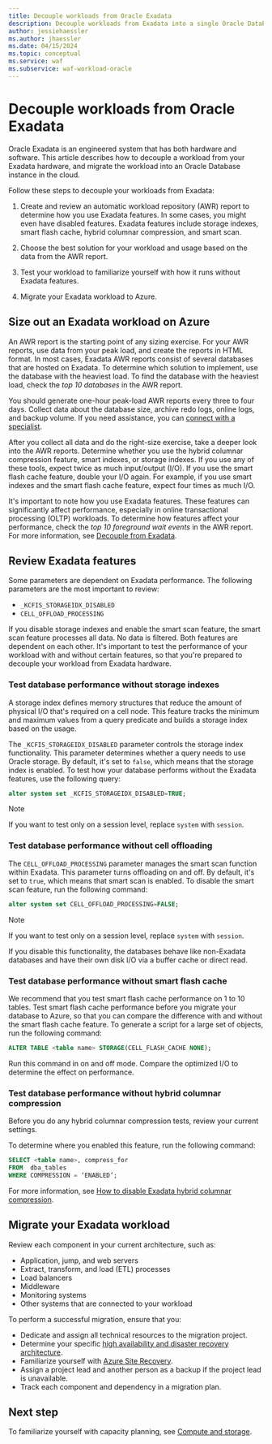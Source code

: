 ```yaml
---
title: Decouple workloads from Oracle Exadata
description: Decouple workloads from Exadata into a single Oracle Database instance by reviewing how you use features, choosing a solution, and testing those features.
author: jessiehaessler
ms.author: jhaessler
ms.date: 04/15/2024
ms.topic: conceptual
ms.service: waf
ms.subservice: waf-workload-oracle
---
```


# Decouple workloads from Oracle Exadata

Oracle Exadata is an engineered system that has both hardware and software. This article describes how to decouple a workload from your Exadata hardware, and migrate the workload into an Oracle Database instance in the cloud.

Follow these steps to decouple your workloads from Exadata:

1. Create and review an automatic workload repository (AWR) report to determine how you use Exadata features. In some cases, you might even have disabled features. Exadata features include storage indexes, smart flash cache, hybrid columnar compression, and smart scan.

1. Choose the best solution for your workload and usage based on the data from the AWR report.
1. Test your workload to familiarize yourself with how it runs without Exadata features.
1. Migrate your Exadata workload to Azure.

## Size out an Exadata workload on Azure

An AWR report is the starting point of any sizing exercise. For your AWR reports, use data from your peak load, and create the reports in HTML format. In most cases, Exadata AWR reports consist of several databases that are hosted on Exadata. To determine which solution to implement, use the database with the heaviest load. To find the database with the heaviest load, check the *top 10 databases* in the AWR report.

You should generate one-hour peak-load AWR reports every three to four days. Collect data about the database size, archive redo logs, online logs, and backup volume. If you need assistance, you can [connect with a specialist](https://www.oracle.com/cloud/azure/oracle-database-at-azure/).

After you collect all data and do the right-size exercise, take a deeper look into the AWR reports. Determine whether you use the hybrid columnar compression feature, smart indexes, or storage indexes. If you use any of these tools, expect twice as much input/output (I/O). If you use the smart flash cache feature, double your I/O again. For example, if you use smart indexes and the smart flash cache feature, expect four times as much I/O.

It's important to note how you use Exadata features. These features can significantly affect performance, especially in online transactional processing (OLTP) workloads. To determine how features affect your performance, check the *top 10 foreground wait events* in the AWR report. For more information, see [Decouple from Exadata](/azure/azure-netapp-files/performance-oracle-multiple-volumes#decoupling-from-exadata).

## Review Exadata features

Some parameters are dependent on Exadata performance. The following parameters are the most important to review:

- `_KCFIS_STORAGEIDX_DISABLED`  
- `CELL_OFFLOAD_PROCESSING`

If you disable storage indexes and enable the smart scan feature, the smart scan feature processes all data. No data is filtered. Both features are dependent on each other. It's important to test the performance of your workload with and without certain features, so that you're prepared to decouple your workload from Exadata hardware.

### Test database performance without storage indexes

A storage index defines memory structures that reduce the amount of physical I/O that's required on a cell node. This feature tracks the minimum and maximum values from a query predicate and builds a storage index based on the usage.

The `_KCFIS_STORAGEIDX_DISABLED` parameter controls the storage index functionality. This parameter determines whether a query needs to use Oracle storage. By default, it's set to `false`, which means that the storage index is enabled. To test how your database performs without the Exadata features, use the following query:

```sql
alter system set _KCFIS_STORAGEIDX_DISABLED=TRUE;
```

> [!NOTE]
> If you want to test only on a session level, replace `system` with `session`.

### Test database performance without cell offloading

The `CELL_OFFLOAD_PROCESSING` parameter manages the smart scan function within Exadata. This parameter turns offloading on and off. By default, it's set to `true`, which means that smart scan is enabled. To disable the smart scan feature, run the following command: 

```sql
alter system set CELL_OFFLOAD_PROCESSING=FALSE;
```

> [!NOTE]
> If you want to test only on a session level, replace `system` with `session`.

If you disable this functionality, the databases behave like non-Exadata databases and have their own disk I/O via a buffer cache or direct read.

### Test database performance without smart flash cache

We recommend that you test smart flash cache performance on 1 to 10 tables. Test smart flash cache performance before you migrate your database to Azure, so that you can compare the difference with and without the smart flash cache feature. To generate a script for a large set of objects, run the following command: 

```sql
ALTER TABLE <table name> STORAGE(CELL_FLASH_CACHE NONE);
```

Run this command in on and off mode. Compare the optimized I/O to determine the effect on performance.

### Test database performance without hybrid columnar compression

Before you do any hybrid columnar compression tests, review your current settings. 

To determine where you enabled this feature, run the following command: 

```sql
SELECT <table name>, compress_for 
FROM  dba_tables 
WHERE COMPRESSION = ‘ENABLED’;
```

For more information, see [How to disable Exadata hybrid columnar compression](https://support.oracle.com/knowledge/Oracle%20Database%20Products/1080301_1.html).

## Migrate your Exadata workload

Review each component in your current architecture, such as:

-	Application, jump, and web servers
-	Extract, transform, and load (ETL) processes
-	Load balancers
-	Middleware
-	Monitoring systems
-	Other systems that are connected to your workload

To perform a successful migration, ensure that you:

- Dedicate and assign all technical resources to the migration project.
- Determine your specific [high availability and disaster recovery architecture](review-design-principles.md#reliability).
- Familiarize yourself with [Azure Site Recovery](/azure/site-recovery).
- Assign a project lead and another person as a backup if the project lead is unavailable.
- Track each component and dependency in a migration plan.

## Next step

To familiarize yourself with capacity planning, see [Compute and storage](choose-compute-storage.md).


